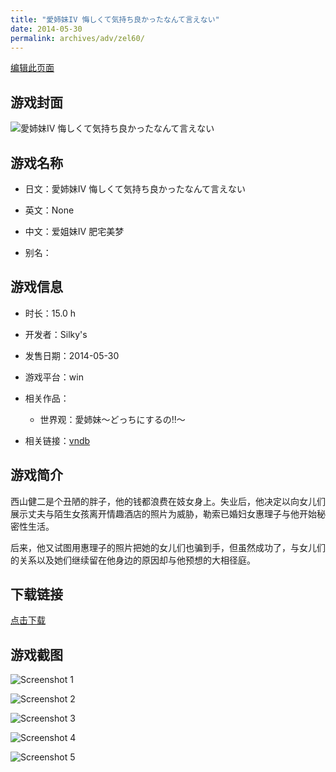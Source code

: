 ```yaml
---
title: "愛姉妹IV 悔しくて気持ち良かったなんて言えない"
date: 2014-05-30
permalink: archives/adv/zel60/
---
```

[编辑此页面](https://github.com/ACG-3/ADV3-source/blob/main/source/_posts/%E6%84%9B%E5%A7%89%E5%A6%B9IV%20%E6%82%94%E3%81%97%E3%81%8F%E3%81%A6%E6%B0%97%E6%8C%81%E3%81%A1%E8%89%AF%E3%81%8B%E3%81%A3%E3%81%9F%E3%81%AA%E3%82%93%E3%81%A6%E8%A8%80%E3%81%88%E3%81%AA%E3%81%84.md)

## 游戏封面

![愛姉妹IV 悔しくて気持ち良かったなんて言えない](https://pan.timero.xyz/d/onedrive/img_lib_001/%E6%84%9B%E5%A7%89%E5%A6%B9IV%20%E6%82%94%E3%81%97%E3%81%8F%E3%81%A6%E6%B0%97%E6%8C%81%E3%81%A1%E8%89%AF%E3%81%8B%E3%81%A3%E3%81%9F%E3%81%AA%E3%82%93%E3%81%A6%E8%A8%80%E3%81%88%E3%81%AA%E3%81%84_cover.avif)


## 游戏名称

- 日文：愛姉妹IV 悔しくて気持ち良かったなんて言えない
- 英文：None
- 中文：爱姐妹IV 肥宅美梦

- 别名：


## 游戏信息

- 时长：15.0 h
- 开发者：Silky's
- 发售日期：2014-05-30
- 游戏平台：win
- 相关作品：
   - 世界观：愛姉妹～どっちにするの!!～

- 相关链接：[vndb](https://vndb.org/v14826)


## 游戏简介

西山健二是个丑陋的胖子，他的钱都浪费在妓女身上。失业后，他决定以向女儿们展示丈夫与陌生女孩离开情趣酒店的照片为威胁，勒索已婚妇女惠理子与他开始秘密性生活。

后来，他又试图用惠理子的照片把她的女儿们也骗到手，但虽然成功了，与女儿们的关系以及她们继续留在他身边的原因却与他预想的大相径庭。


## 下载链接

[点击下载](https://pan.timero.xyz/onedrive/adv_lib_001/%E6%84%9B%E5%A7%89%E5%A6%B9IV%20%E6%82%94%E3%81%97%E3%81%8F%E3%81%A6%E6%B0%97%E6%8C%81%E3%81%A1%E8%89%AF%E3%81%8B%E3%81%A3%E3%81%9F%E3%81%AA%E3%82%93%E3%81%A6%E8%A8%80%E3%81%88%E3%81%AA%E3%81%84)


## 游戏截图


![Screenshot 1](https://pan.timero.xyz/d/onedrive/img_lib_001/%E6%84%9B%E5%A7%89%E5%A6%B9IV%20%E6%82%94%E3%81%97%E3%81%8F%E3%81%A6%E6%B0%97%E6%8C%81%E3%81%A1%E8%89%AF%E3%81%8B%E3%81%A3%E3%81%9F%E3%81%AA%E3%82%93%E3%81%A6%E8%A8%80%E3%81%88%E3%81%AA%E3%81%84_Screenshot_1.avif)

![Screenshot 2](https://pan.timero.xyz/d/onedrive/img_lib_001/%E6%84%9B%E5%A7%89%E5%A6%B9IV%20%E6%82%94%E3%81%97%E3%81%8F%E3%81%A6%E6%B0%97%E6%8C%81%E3%81%A1%E8%89%AF%E3%81%8B%E3%81%A3%E3%81%9F%E3%81%AA%E3%82%93%E3%81%A6%E8%A8%80%E3%81%88%E3%81%AA%E3%81%84_Screenshot_2.avif)

![Screenshot 3](https://pan.timero.xyz/d/onedrive/img_lib_001/%E6%84%9B%E5%A7%89%E5%A6%B9IV%20%E6%82%94%E3%81%97%E3%81%8F%E3%81%A6%E6%B0%97%E6%8C%81%E3%81%A1%E8%89%AF%E3%81%8B%E3%81%A3%E3%81%9F%E3%81%AA%E3%82%93%E3%81%A6%E8%A8%80%E3%81%88%E3%81%AA%E3%81%84_Screenshot_3.avif)

![Screenshot 4](https://pan.timero.xyz/d/onedrive/img_lib_001/%E6%84%9B%E5%A7%89%E5%A6%B9IV%20%E6%82%94%E3%81%97%E3%81%8F%E3%81%A6%E6%B0%97%E6%8C%81%E3%81%A1%E8%89%AF%E3%81%8B%E3%81%A3%E3%81%9F%E3%81%AA%E3%82%93%E3%81%A6%E8%A8%80%E3%81%88%E3%81%AA%E3%81%84_Screenshot_4.avif)

![Screenshot 5](https://pan.timero.xyz/d/onedrive/img_lib_001/%E6%84%9B%E5%A7%89%E5%A6%B9IV%20%E6%82%94%E3%81%97%E3%81%8F%E3%81%A6%E6%B0%97%E6%8C%81%E3%81%A1%E8%89%AF%E3%81%8B%E3%81%A3%E3%81%9F%E3%81%AA%E3%82%93%E3%81%A6%E8%A8%80%E3%81%88%E3%81%AA%E3%81%84_Screenshot_5.avif)

